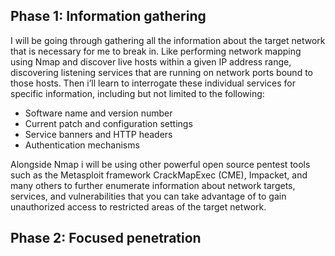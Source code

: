 ##  Phase 1: Information gathering
 
I will be going through gathering all the information about the target network that is necessary for me to break in.
Like performing network mapping using Nmap and discover live hosts within a
given IP address range, discovering listening services that are running on network ports bound to those hosts. 
Then i’ll learn to interrogate these individual services for specific information, including but not limited to the following:

-  Software name and version number
-  Current patch and configuration settings
-  Service banners and HTTP headers
-  Authentication mechanisms


Alongside Nmap i will be using other powerful open source
pentest tools such as the Metasploit framework CrackMapExec (CME), Impacket, and
many others to further enumerate information about network targets, services, and
vulnerabilities that you can take advantage of to gain unauthorized access to restricted
areas of the target network.


##   Phase 2: Focused penetration

